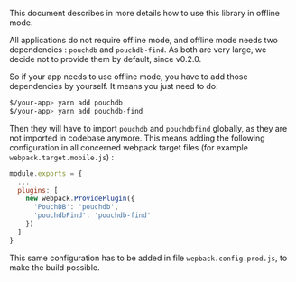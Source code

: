 This document describes in more details how to use this library in offline mode.

All applications do not require offline mode, and offline mode needs two dependencies : `pouchdb` and `pouchdb-find`.
As both are very large, we decide not to provide them by default, since v0.2.0.

So if your app needs to use offline mode, you have to add those dependencies by yourself. It means you just need to do:

```bash
$/your-app> yarn add pouchdb
$/your-app> yarn add pouchdb-find
```

Then they will have to import `pouchdb` and `pouchdbfind` globally, as they are not imported in codebase anymore. This means adding the following configuration in all concerned webpack target files (for example `webpack.target.mobile.js`) :

```js
module.exports = {
  ...
  plugins: [
    new webpack.ProvidePlugin({
      'PouchDB': 'pouchdb',
      'pouchdbFind': 'pouchdb-find'
    })
  ]
}
```

This same configuration has to be added in file `wepback.config.prod.js`, to make the build possible.
